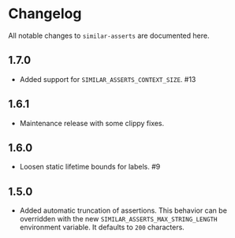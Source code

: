 # Changelog

All notable changes to `similar-asserts` are documented here.

## 1.7.0

- Added support for `SIMILAR_ASSERTS_CONTEXT_SIZE`. #13

## 1.6.1

- Maintenance release with some clippy fixes.

## 1.6.0

- Loosen static lifetime bounds for labels. #9

## 1.5.0

- Added automatic truncation of assertions.  This behavior can be overridden with the
  new `SIMILAR_ASSERTS_MAX_STRING_LENGTH` environment variable.  It defaults to `200`
  characters.
